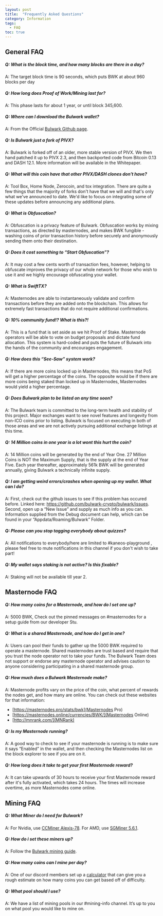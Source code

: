 ```yaml
---
layout: post
title:  "Frequently Asked Questions"
category: Information
tags:
  - FAQ
toc: true
---
```


## General FAQ

##### Q: What is the block time, and how many blocks are there in a day?

A: The target block time is 90 seconds, which puts BWK at about 960 blocks per day

##### Q: How long does Proof of Work/Mining last for?

A: This phase lasts for about 1 year, or until block 345,600.

##### Q: Where can I download the Bulwark wallet?

A: From the Official [Bulwark Github page](https://github.com/bulwark-crypto/Bulwark/releases).

##### Q: Is Bulwark just a fork of PIVX?

A: Bulwark is forked off of an older, more stable version of PIVX. We then hand patched it up to PIVX 2.3, and then backported code from Bitcoin 0.13 and DASH 12.1. More information will be available in the Whitepaper.

##### Q: What will this coin have that other PIVX/DASH clones don't have?

A: Tool Box, Home Node, Zerocoin, and tox integration. There are quite a few things that the majority of forks don't have that we will and that's only what we've announced to date. We'd like to focus on integrating some of these updates before announcing any additional plans.

##### Q: What is Obfuscation?

A: Obfuscation is a privacy feature of Bulwark. Obfuscation works by mixing transactions, as directed by masternodes, and makes BWK fungible - washing coins of prior transaction history before securely and anonymously sending them onto their destination.

##### Q: Does it cost something to “Start Obfuscation”?

A: It may cost a few cents worth of transaction fees, however, helping to obfuscate improves the privacy of our whole network for those who wish to use it and we highly encourage obfuscating your wallet.

##### Q: What is SwiftTX?

A: Masternodes are able to instantaneously validate and confirm transactions before they are added onto the blockchain. This allows for extremely fast transactions that do not require additional confirmations.

##### Q: 10% community fund!? What is this?!

A: This is a fund that is set aside as we hit Proof of Stake. Masternode operators will be able to vote on budget proposals and dictate fund allocation. This system is hard-coded and puts the future of Bulwark into the hands of the community and encourages engagement.

##### Q: How does this “See-Saw” system work?

A: If there are more coins locked up in Masternodes, this means that PoS will get a higher percentage of the coins. The opposite would be if there are more coins being staked than locked up in Masternodes, Masternodes would yield a higher percentage.

##### Q:  Does Bulwark plan to be listed on <Exchange> any time soon?

A:  The Bulwark team is committed to the long-term health and stability of this project.  Major exchanges want to see novel features and longevity from non-ICO coins prior to listing.  Bulwark is focused on  executing in both of those areas and we are not actively pursuing additional exchange listings at this time.

##### Q: 14 Million coins in one year is a lot wont this hurt the coin?

A: 14 Million coins will be generated by the end of Year One. 27 Million Coins is NOT the Maximum Supply, that is the supply at the end of Year Five. Each year thereafter, approximately 561k BWK will be generated annually, giving Bulwark a technically infinite supply.

##### Q: I am getting weird errors/crashes when opening up my wallet. What can I do?

A: First, check out the github issues to see if this problem has occured before. Linked here: https://github.com/bulwark-crypto/bulwark/issues.
Second, open up a “New Issue” and supply as much info as you can. Information supplied from the Debug document can help, which can be found in your “Appdata/Roaming/Bulwark” Folder.

##### Q: Please can you stop tagging everybody about quizzes?

A: All notifications to everybody/here are limited to #kaneos-playground , please feel free to mute notifications in this channel if you don't wish to take part!

##### Q: My wallet says staking is not active? Is this fixable?

A: Staking will not be available till year 2.

## Masternode FAQ

##### Q: How many coins for a Masternode, and how do I set one up?

A: 5000 BWK, Check out the pinned messages on #masternodes for a setup guide from our developer Stu.

##### Q: What is a shared Masternode, and how do I get in one?

A: Users can pool their funds to gather up the 5000 BWK required to operate a masternode. Shared masternodes are trust based and require that you trust the node operator not to take your funds. The Bulwark Team does not support or endorse any masternode operator and advises caution to anyone considering participating in a shared masternode group.

##### Q: How much does a Bulwark Masternode make?

A: Masternode profits vary on the price of the coin, what percent of rewards the nodes get, and how many are online. You can check out these websites for that information:
* [https://masternodes.pro/stats/bwk](Masternodes Pro)
* [https://masternodes.online/currencies/BWK/](Masternodes Online)
* [http://mnrank.com/](MNRank)

##### Q: Is my Masternode running?

A: A good way to check to see if your masternode is running is to make sure it says “Enabled” in the wallet, and then checking the Masternodes list on the block explorer to see if you are on it.

##### Q: How long does it take to get your first Masternode reward?

A: It can take upwards of 30 hours to receive your first Masternode reward after it's fully activated, which takes 24 hours. The times will increase overtime, as more Masternodes come online.

## Mining FAQ

##### Q: What Miner do I need for Bulwark?

A: For Nvidia, use [CCMiner Alexis-78](http://ccminer.org/preview/ccminer-hsr-alexis-x86-cuda8.7z). For AMD, use [SGMiner 5.6.1](https://github.com/nicehash/sgminer/releases/tag/5.6.1).

##### Q: How do i set these miners up?

A: Follow the [Bulwark mining guide](https://bulwarkcrypto.com/bulwark-mining-guide).

##### Q: How many coins can I mine per day?

A: One of our discord members set up a [calculator](http://bulwarkcalc.online/) that can give you a rough estimate on how many coins you can get based off of difficulty.

##### Q: What pool should I use?

A: We have a list of mining pools in our #mining-info channel. It’s up to you on what pool you would like to mine on.
